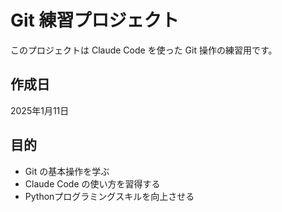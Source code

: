 # Git 練習プロジェクト

このプロジェクトは Claude Code を使った Git 操作の練習用です。

## 作成日
2025年1月11日

## 目的
- Git の基本操作を学ぶ
- Claude Code の使い方を習得する
- Pythonプログラミングスキルを向上させる